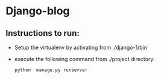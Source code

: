 # Django-blog

## Instructions to run:

* Setup the virtualenv by activating from ./django-1/bin

* execute the following command from ./project directory:

  ```python  manage.py runserver``` 